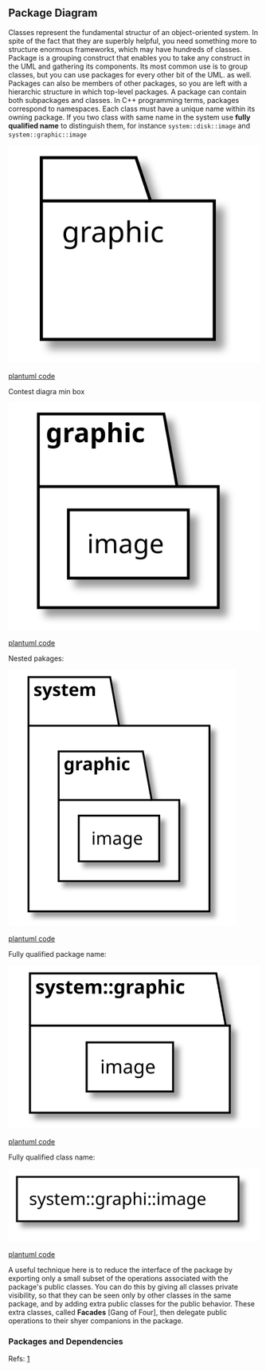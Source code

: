 ## Package Diagram

Classes represent the fundamental structur of an object-oriented system. In spite of the fact that they are 
superbly helpful, you need something more to structure enormous frameworks, which may have hundreds 
of classes. Package is a grouping construct that enables you to take any construct in the UML and 
gathering its components. Its most common use is to group classes, but you can use packages for every other bit of the UML.
as well.
Packages can also be members of other packages, so you are left with a hierarchic structure in which top-level packages.
 A package can contain both subpackages and classes. In C++ programming terms, packages correspond to namespaces.
Each class must have a unique name within its owning package. If you two class with same name  in the system use **fully qualified name** to distinguish them, for instance `system::disk::image` and `system::graphic::image`


![PlantUML model](diagrams/Graphic.svg)

[plantuml code](diagrams/Graphic.puml)

Contest diagra min box

![PlantUML model](diagrams/GraphicImage.svg)

[plantuml code](diagrams/GraphicImage.puml)

Nested pakages:

![PlantUML model](diagrams/SystemGraphicImage.svg)

[plantuml code](diagrams/SystemGraphicImage.puml)


Fully qualified package name:

![PlantUML model](diagrams/FullyQualifiedPackage.svg)

[plantuml code](diagrams/FullyQualifiedPackage.puml)



Fully qualified class name:

![PlantUML model](diagrams/FullyQualifiedClass.svg)

[plantuml code](diagrams/FullyQualifiedClass.puml)



A useful technique here is to reduce the interface of the package by exporting only a small subset of
the operations associated with the package's public classes. You can do this by giving all classes
private visibility, so that they can be seen only by other classes in the same package, and by adding
extra public classes for the public behavior. These extra classes, called **Facades** [Gang of Four], then
delegate public operations to their shyer companions in the package.

### Packages and Dependencies

Refs:
	[1](http://www.cs.sjsu.edu/~pearce/modules/lectures/uml/class/association)

